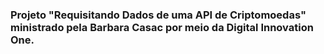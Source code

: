 ### Projeto "Requisitando Dados de uma API de Criptomoedas" ministrado pela Barbara Casac por meio da Digital Innovation One.
